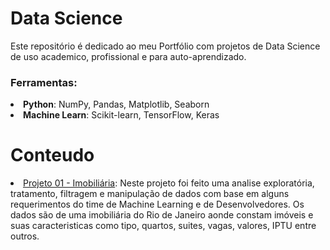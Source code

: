 # Data Science
Este repositório é dedicado ao meu Portfólio com projetos de Data Science de uso academico, profissional e para auto-aprendizado.

### Ferramentas:
<li><strong>Python</strong>: NumPy, Pandas, Matplotlib, Seaborn</li>
<li><strong>Machine Learn</strong>: Scikit-learn, TensorFlow, Keras</li>

# Conteudo
<li><a href="https://github.com/leoventura44/Data-Science/blob/main/Imobiliaria.ipynb">Projeto 01 - Imobiliária</a>: Neste projeto foi feito uma analise exploratória, tratamento, filtragem e manipulação de dados com base em alguns requerimentos do time de Machine Learning e de Desenvolvedores. Os dados são de uma imobiliária do Rio de Janeiro aonde constam imóveis e suas caracteristicas como tipo, quartos, suites, vagas, valores, IPTU entre outros.</li>
